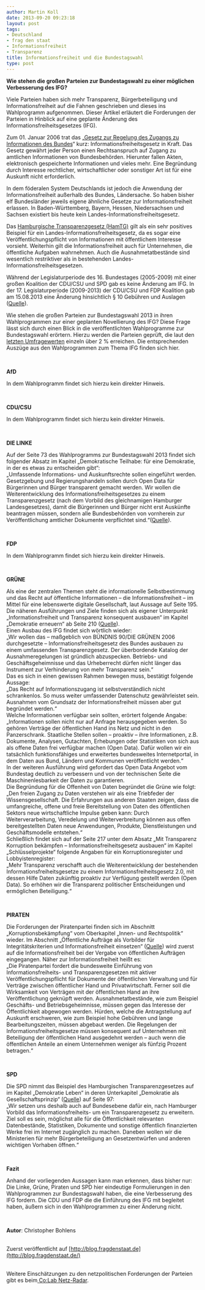 ```yaml
---
author: Martin Koll
date: 2013-09-20 09:23:18
layout: post
tags:
- Deutschland
- frag den staat
- Informationsfreiheit
- Transparenz
title: Informationsfreiheit und die Bundestagswahl
type: post
---
```


**Wie stehen die großen Parteien zur Bundestagswahl zu einer möglichen Verbesserung des IFG?**

Viele Parteien haben sich mehr Transparenz, Bürgerbeteiligung und Informationsfreiheit auf die Fahnen geschrieben und dieses ins Wahlprogramm aufgenommen. Dieser Artikel erläutert die Forderungen der Parteien in Hinblick auf eine geplante Änderung des Informationsfreiheitsgesetzes (IFG).

Zum 01. Januar 2006 trat das „[Gesetz zur Regelung des Zugangs zu Informationen des Bundes](http://www.tumblr.com/blog/%20http://www.gesetze-im-internet.de/ifg/%20)“ kurz: Informationsfreiheitsgesetz in Kraft. Das Gesetz gewährt jeder Person einen Rechtsanspruch auf Zugang zu amtlichen Informationen von Bundesbehörden. Hierunter fallen Akten, elektronisch gespeicherte Informationen und vieles mehr. Eine Begründung durch Interesse rechtlicher, wirtschaftlicher oder sonstiger Art ist für eine Auskunft nicht erforderlich.

In dem föderalen System Deutschlands ist jedoch die Anwendung der Informationsfreiheit außerhalb des Bundes, Ländersache. So haben bisher elf Bundesländer jeweils eigene ähnliche Gesetze zur Informationsfreiheit erlassen. In Baden-Württemberg, Bayern, Hessen, Niedersachsen und Sachsen existiert bis heute kein Landes-Informationsfreiheitsgesetz.

Das [Hamburgische Transparenzgesetz (HamTG)](http://www.hamburg.de/transparenzgesetz/) gilt als ein sehr positives Beispiel für ein Landes-Informationsfreiheitsgesetz, da es sogar eine Veröffentlichungspflicht von Informationen mit öffentlichem Interesse vorsieht. Weiterhin gilt die Informationsfreiheit auch für Unternehmen, die öffentliche Aufgaben wahrnehmen. Auch die Ausnahmetatbestände sind wesentlich restriktiver als in bestehenden Landes-Informationsfreiheitsgesetzen.

Während der Legislaturperiode des 16. Bundestages (2005-2009) mit einer großen Koalition der CDU/CSU und SPD gab es keine Änderung am IFG. In der 17. Legislaturperiode (2009-2013) der CDU/CSU und FDP Koalition gab am 15.08.2013 eine Änderung hinsichtlich § 10 Gebühren und Auslagen ([Quelle](http://www.buzer.de/gesetz/7082/al40584-0.htm%20)).

Wie stehen die großen Parteien zur Bundestagswahl 2013 in ihren Wahlprogrammen zur einer geplanten Novellierung des IFG? Diese Frage lässt sich durch einen Blick in die veröffentlichten Wahlprogramme zur Bundestagswahl erörtern. Hierzu werden die Parteien geprüft, die laut den [letzten Umfragewerten](http://www.wahlumfragen.org/bundestagswahl/wahlumfragen_bundestagswahl.php%20) einzeln über 2 % erreichen. Die entsprechenden Auszüge aus den Wahlprogrammen zum Thema IFG finden sich hier.

 

**AfD**

In dem Wahlprogramm findet sich hierzu kein direkter Hinweis.

 

**CDU/CSU**

In dem Wahlprogramm findet sich hierzu kein direkter Hinweis.

 

**DIE LINKE**

Auf der Seite 73 des Wahlprogramms zur Bundestagswahl 2013 findet sich folgender Absatz im Kapitel „Demokratische Teilhabe: für eine Demokratie, in der es etwas zu entscheiden gibt“:  
„Umfassende Informations- und Auskunftsrechte sollen eingeführt werden. Gesetzgebung und Regierungshandeln sollen durch Open Data für Bürgerinnen und Bürger transparent gemacht werden. Wir wollen die Weiterentwicklung des Informationsfreiheitsgesetzes zu einem Transparenzgesetz (nach dem Vorbild des gleichnamigen Hamburger Landesgesetzes), damit die Bürgerinnen und Bürger nicht erst Auskünfte beantragen müssen, sondern alle Bundesbehörden von vornherein zur Veröffentlichung amtlicher Dokumente verpflichtet sind.“([Quelle](http://www.die-linke.de/fileadmin/download/wahlen2013/bundestagswahlprogramm/bundestagswahlprogramm2013_langfassung.pdf%20)).

 

**FDP**

In dem Wahlprogramm findet sich hierzu kein direkter Hinweis.

 

**GRÜNE**

Als eine der zentralen Themen steht die informationelle Selbstbestimmung und das Recht auf öffentliche Informationen – die Informationsfreiheit – im Mittel für eine lebenswerte digitale Gesellschaft, laut Aussage auf Seite 195. Die näheren Ausführungen und Ziele finden sich als eigener Unterpunkt „Informationsfreiheit und Transparenz konsequent ausbauen“ im Kapitel „Demokratie erneuern“ ab Seite 210 ([Quelle](http://www.tumblr.com/blog/%20http://www.gruene.de/fileadmin/user_upload/Dokumente/Wahlprogramm/Wahlprogramm-barrierefrei.pdf%20)).  
Einen Ausbau des IFG findet sich wörtlich wieder:  
„Wir wollen das – maßgeblich von BÜNDNIS 90/DIE GRÜNEN 2006 durchgesetzte – Informationsfreiheitsgesetz des Bundes ausbauen zu einem umfassenden Transparenzgesetz. Der überbordende Katalog der Ausnahmeregelungen ist gründlich abzuspecken. Betriebs- und Geschäftsgeheimnisse und das Urheberrecht dürfen nicht länger das Instrument zur Verhinderung von mehr Transparenz sein.“  
Das es sich in einen gewissen Rahmen bewegen muss, bestätigt folgende Aussage:  
„Das Recht auf Informationszugang ist selbstverständlich nicht schrankenlos. So muss weiter umfassender Datenschutz gewährleistet sein. Ausnahmen vom Grundsatz der Informationsfreiheit müssen aber gut begründet werden.“  
Welche Informationen verfügbar sein sollten, erörtert folgende Angabe:  
„Informationen sollen nicht nur auf Anfrage herausgegeben werden. So gehören Verträge der öffentlichen Hand ins Netz und nicht in den Panzerschrank. Staatliche Stellen sollen – proaktiv – ihre Informationen, z.B. Dokumente, Analysen, Gutachten, Erhebungen oder Statistiken von sich aus als offene Daten frei verfügbar machen (Open Data). Dafür wollen wir ein tatsächlich funktionsfähiges und erweitertes bundesweites Internetportal, in dem Daten aus Bund, Ländern und Kommunen veröffentlicht werden.“  
In der weiteren Ausführung wird gefordert das Open Data Angebot vom Bundestag deutlich zu verbessern und von der technischen Seite die Maschinenlesbarkeit der Daten zu garantieren.  
Die Begründung für die Offenheit von Daten begründet die Grüne wie folgt:  
„Den freien Zugang zu Daten verstehen wir als eine Triebfeder der Wissensgesellschaft. Die Erfahrungen aus anderen Staaten zeigen, dass die umfangreiche, offene und freie Bereitstellung von Daten des öffentlichen Sektors neue wirtschaftliche Impulse geben kann: Durch Weiterverarbeitung, Veredelung und Weiterverbreitung können aus offen bereitgestellten Daten neue Anwendungen, Produkte, Dienstleistungen und Geschäftsmodelle entstehen.“  
Schließlich findet sich auf der Seite 217 unter dem Absatz „Mit Transparenz Korruption bekämpfen – Informationsfreiheitsgesetz ausbauen“ im Kapitel „Schlüsselprojekte“ folgende Angaben für ein Korruptionsregister und Lobbyistenregister:  
„Mehr Transparenz verschafft auch die Weiterentwicklung der bestehenden Informationsfreiheitsgesetze zu einem Informationsfreiheitsgesetz 2.0, mit dessen Hilfe Daten zukünftig proaktiv zur Verfügung gestellt werden (Open Data). So erhöhen wir die Transparenz politischer Entscheidungen und ermöglichen Beteiligung.“

 

**PIRATEN**

Die Forderungen der Piratenpartei finden sich im Abschnitt „Korruptionsbekämpfung“ vom Oberkapitel „Innen- und Rechtspolitik“ wieder. Im Abschnitt „Öffentliche Aufträge als Vorbilder für Integritätskriterien und Informationsfreiheit einsetzen“ ([Quelle](http://www.piratenpartei.de/wp-content/uploads/2013/06/PP-Bund-BTW13v1.pdf%20)) wird zuerst auf die Informationsfreiheit bei der Vergabe von öffentlichen Aufträgen eingegangen. Näher zur Informationsfreiheit heißt es:  
„Die Piratenpartei fordert die bundesweite Einführung von Informationsfreiheits- und Transparenzgesetzen mit aktiver Veröffentlichungspflicht für Dokumente der öffentlichen Verwaltung und für Verträge zwischen öffentlicher Hand und Privatwirtschaft. Ferner soll die Wirksamkeit von Verträgen mit der öffentlichen Hand an ihre Veröffentlichung geknüpft werden. Ausnahmetatbestände, wie zum Beispiel Geschäfts- und Betriebsgeheimnisse, müssen gegen das Interesse der Öffentlichkeit abgewogen werden. Hürden, welche die Antragstellung auf Auskunft erschweren, wie zum Beispiel hohe Gebühren und lange Bearbeitungszeiten, müssen abgebaut werden. Die Regelungen der Informationsfreiheitsgesetze müssen konsequent auf Unternehmen mit Beteiligung der öffentlichen Hand ausgedehnt werden – auch wenn die öffentlichen Anteile an einem Unternehmen weniger als fünfzig Prozent betragen.“

 

**SPD**

Die SPD nimmt das Beispiel des Hamburgischen Transparenzgesetzes auf im Kapitel „Demokratie Leben“ in deren Unterkapitel „Demokratie als Gesellschaftsprinzip“ ([Quelle](http://www.tumblr.com/blog/%20http://www.spd.de/linkableblob/96686/data/%20)) auf Seite 97:  
„Wir setzen uns deshalb auch auf Bundesebene dafür ein, nach Hamburger Vorbild das Informationsfreiheits- um ein Transparenzgesetz zu erweitern. Ziel soll es sein, möglichst alle für die Öffentlichkeit relevanten Datenbestände, Statistiken, Dokumente und sonstige öffentlich finanzierten Werke frei im Internet zugänglich zu machen. Daneben wollen wir die Ministerien für mehr Bürgerbeteiligung an Gesetzentwürfen und anderen wichtigen Vorhaben öffnen.“

 

**Fazit**

Anhand der vorliegenden Aussagen kann man erkennen, dass bisher nur: Die Linke, Grüne, Piraten und SPD hier eindeutige Formulierungen in den Wahlprogrammen zur Bundestagswahl haben, die eine Verbesserung des IFG fordern. Die CDU und FDP die die Einführung des IFG mit begleitet haben, äußern sich in den Wahlprogrammen zu einer Änderung nicht.

 

**Autor**: Christopher Bohlens  
 

Zuerst veröffentlicht auf [http://blog.fragdenstaat.de](http://blog.fragdenstaat.de/)  
 

Weitere Einschätzungen zu den netzpolitischen Forderungen der Parteien gibt es beim[ Co:Lab Netz-Radar](http://netzradar.collaboratory.de/).
